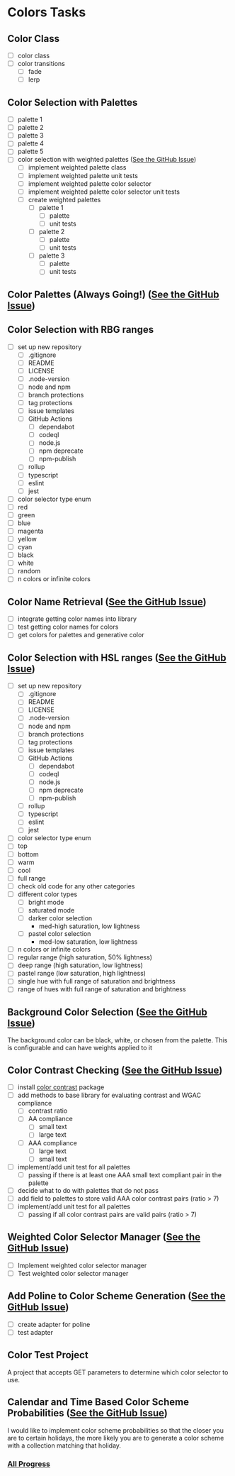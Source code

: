 # Colors Tasks

## Color Class

- [ ] color class
- [ ] color transitions
  - [ ] fade
  - [ ] lerp

## Color Selection with Palettes

- [ ] palette 1
- [ ] palette 2
- [ ] palette 3
- [ ] palette 4
- [ ] palette 5
- [ ] color selection with weighted
  palettes ([See the GitHub Issue](https://github.com/brittni-and-the-polar-bear/generative-art-library_color-palettes/issues/19))
  - [ ] implement weighted palette class
  - [ ] implement weighted palette unit tests
  - [ ] implement weighted palette color selector
  - [ ] implement weighted palette color selector unit tests
  - [ ] create weighted palettes
    - [ ] palette 1
      - [ ] palette
      - [ ] unit tests
    - [ ] palette 2
      - [ ] palette
      - [ ] unit tests
    - [ ] palette 3
      - [ ] palette
      - [ ] unit tests

## Color Palettes (Always Going!) ([See the GitHub Issue](https://github.com/brittni-and-the-polar-bear/generative-art-library_color-palettes/issues/1))

## Color Selection with RBG ranges

- [ ] set up new repository
  - [ ] .gitignore
  - [ ] README
  - [ ] LICENSE
  - [ ] .node-version
  - [ ] node and npm
  - [ ] branch protections
  - [ ] tag protections
  - [ ] issue templates
  - [ ] GitHub Actions
    - [ ] dependabot
    - [ ] codeql
    - [ ] node.js
    - [ ] npm deprecate
    - [ ] npm-publish
  - [ ] rollup
  - [ ] typescript
  - [ ] eslint
  - [ ] jest
- [ ] color selector type enum
- [ ] red
- [ ] green
- [ ] blue
- [ ] magenta
- [ ] yellow
- [ ] cyan
- [ ] black
- [ ] white
- [ ] random
- [ ] n colors or infinite colors

## Color Name Retrieval ([See the GitHub Issue](https://github.com/brittni-and-the-polar-bear/generative-art-library_color-palettes/issues/21))

- [ ] integrate getting color names into library
- [ ] test getting color names for colors
- [ ] get colors for palettes and generative color

## Color Selection with HSL ranges ([See the GitHub Issue](https://github.com/brittni-and-the-polar-bear/generative-art-library/issues/10))

- [ ] set up new repository
  - [ ] .gitignore
  - [ ] README
  - [ ] LICENSE
  - [ ] .node-version
  - [ ] node and npm
  - [ ] branch protections
  - [ ] tag protections
  - [ ] issue templates
  - [ ] GitHub Actions
    - [ ] dependabot
    - [ ] codeql
    - [ ] node.js
    - [ ] npm deprecate
    - [ ] npm-publish
  - [ ] rollup
  - [ ] typescript
  - [ ] eslint
  - [ ] jest
- [ ] color selector type enum
- [ ] top
- [ ] bottom
- [ ] warm
- [ ] cool
- [ ] full range
- [ ] check old code for any other categories
- [ ] different color types
  - [ ] bright mode
  - [ ] saturated mode
  - [ ] darker color selection
    - med-high saturation, low lightness
  - [ ] pastel color selection
    - med-low saturation, low lightness
- [ ] n colors or infinite colors
- [ ] regular range (high saturation, 50% lightness)
- [ ] deep range (high saturation, low lightness)
- [ ] pastel range (low saturation, high lightness)
- [ ] single hue with full range of saturation and brightness
- [ ] range of hues with full range of saturation and brightness

## Background Color Selection ([See the GitHub Issue](https://github.com/brittni-and-the-polar-bear/generative-art-library/issues/11))

The background color can be black, white, or chosen from the palette.
This is configurable and can have weights applied to it

## Color Contrast Checking ([See the GitHub Issue](https://github.com/brittni-and-the-polar-bear/generative-art-library_color-palettes/issues/20))

- [ ] install [color contrast](https://www.npmjs.com/package/color-contrast) package
- [ ] add methods to base library for evaluating contrast and WGAC compliance
  - [ ] contrast ratio
  - [ ] AA compliance
    - [ ] small text
    - [ ] large text
  - [ ] AAA compliance
    - [ ] large text
    - [ ] small text
- [ ] implement/add unit test for all palettes
  - [ ] passing if there is at least one AAA small text compliant pair in the palette
- [ ] decide what to do with palettes that do not pass
- [ ] add field to palettes to store valid AAA color contrast pairs (ratio > 7)
- [ ] implement/add unit test for all palettes
  - [ ] passing if all color contrast pairs are valid pairs (ratio > 7)

## Weighted Color Selector Manager ([See the GitHub Issue](https://github.com/brittni-and-the-polar-bear/generative-art-library_base/issues/40))

- [ ] Implement weighted color selector manager
- [ ] Test weighted color selector manager

## Add Poline to Color Scheme Generation ([See the GitHub Issue](https://github.com/brittni-and-the-polar-bear/generative-art-library/issues/9))

- [ ] create adapter for poline
- [ ] test adapter

## Color Test Project

A project that accepts GET parameters to determine which color selector to use.

## Calendar and Time Based Color Scheme Probabilities ([See the GitHub Issue](https://github.com/brittni-and-the-polar-bear/generative-art-library/issues/12))

I would like to implement color scheme probabilities so that the closer you are to certain holidays, the more likely you
are to generate a color scheme with a collection matching that holiday.

### [All Progress](./progress.md)
